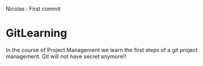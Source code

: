 
Nicolas : First commit 

# GitLearning

In the course of Project Management we learn the first steps of a git project management.
Git will not have secret anymore!!

